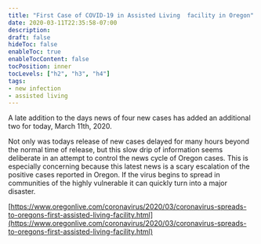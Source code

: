 ```yaml
---
title: "First Case of COVID-19 in Assisted Living  facility in Oregon"
date: 2020-03-11T22:35:58-07:00
description:
draft: false
hideToc: false
enableToc: true
enableTocContent: false
tocPosition: inner
tocLevels: ["h2", "h3", "h4"]
tags:
- new infection
- assisted living
---
```


A late addition to the days news of four new cases has added an additional two for today, March 11th, 2020.

Not only was todays release of new cases delayed for many hours beyond the normal time of release, but this slow drip of information seems deliberate in an attempt to control the news cycle of Oregon cases. This is especially concerning because this latest news is a scary escalation of the positive cases reported in Oregon. If the virus begins to spread in communities of the highly vulnerable it can quickly turn into a major disaster.

[https://www.oregonlive.com/coronavirus/2020/03/coronavirus-spreads-to-oregons-first-assisted-living-facility.html](https://www.oregonlive.com/coronavirus/2020/03/coronavirus-spreads-to-oregons-first-assisted-living-facility.html)
